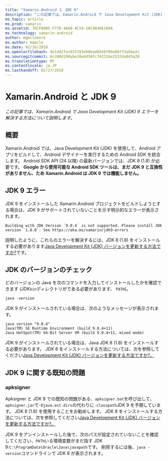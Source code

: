 ```yaml
---
title: "Xamarin.Android と JDK 9"
description: "この記事では、Xamarin.Android で Java Development Kit (JDK) 9 エラーを解決する方法について説明します。"
ms.topic: article
ms.prod: xamarin
ms.assetid: 7DCF0985-F77D-4A68-AC54-10C9846E189A
ms.technology: xamarin-android
author: mgmclemore
ms.author: mamcle
ms.date: 02/16/2018
ms.openlocfilehash: 9e1dd2fac015783e06bad6656f09a687f3abba2c
ms.sourcegitcommit: 6cd40d190abe38edd50fc74331be15324a845a28
ms.translationtype: MT
ms.contentlocale: ja-JP
ms.lasthandoff: 02/27/2018
---
```

# <a name="xamarinandroid-and-jdk-9"></a>Xamarin.Android と JDK 9

_この記事では、Xamarin.Android で Java Development Kit (JDK) 9 エラーを解決する方法について説明します。_


## <a name="overview"></a>概要

Xamarin.Android では、Java Development Kit (JDK) を使用して、Android アプリをビルドして、Android デザイナーを実行するための Android SDK を統合します。 Android SDK API (24 以降) の最新バージョンでは、JDK 8 (1.8) が必要です。 **Google から使用可能な Android SDK ツールは、まだ JDK 9 と互換性がありません、ため Xamarin.Android は JDK 9 では機能しません。**

## <a name="jdk-9-errors"></a>JDK 9 エラー

JDK 9 をインストールした Xamarin.Android プロジェクトをビルドしようとする場合は、JDK 9 がサポートされていないことを示す明示的なエラーが表示されます。

```shell
Building with JDK Version `9.0.4` is not supported. Please install JDK version `1.8.0`. See https://aka.ms/xamarin/jdk9-errors  
```

説明したように、これらのエラーを解決するには、JDK 8 (1.8) をインストールする必要があります[Java Development Kit (JDK) バージョンを更新する方法ですか?](~/android/troubleshooting/questions/update-jdk.md)です。


## <a name="checking-the-jdk-version"></a>JDK のバージョンのチェック

どのバージョンの Java を次のコマンドを入力してインストールしたかを確認できます (JDK`bin`ディレクトリがである必要があります、 `PATH`)。

```shell
java -version
```

JDK 9 がインストールされている場合は、次のようなメッセージが表示されます。

```shell
java version "9.0.4"
Java(TM) SE Runtime Environment (build 9.0.4+11)
Java HotSpot(TM) 64-Bit Server VM (build 9.0.4+11, mixed mode)
```

JDK 9 がインストールされている場合は、Java JDK 8 (1.8) をインストールする必要があります。 JDK 8 をインストールする方法については、次を参照してください[Java Development Kit (JDK) バージョンを更新する方法ですか?。](~/android/troubleshooting/questions/update-jdk.md)

## <a name="known-issues-with-jdk-9"></a>JDK 9 に関する既知の問題

### <a name="apksigner"></a>apksigner

Apksigner と JDK 9 での既知の問題がある、`apksigner.bat`を呼び出して、`apksigner.jar`で`-Djava.ext.dirs`の代わりに`-classpath`JDK 9 を予期しています。 JDK 8 (1.8) を使用することをお勧めします。 JDK 8 をインストールする方法については、次を参照してください[Java Development Kit (JDK) バージョンを更新する方法ですか?。](~/android/troubleshooting/questions/update-jdk.md)

JDK 9 をアンインストールした後で、次のパスが設定されていないことを確認してください、`PATH`いる環境変数がまだ指す JDK 9:`C:\ProgramData\Oracle\Java\javapath`です。 削除するには後、`java -version`コマンドラインで JDK 8 が表示されます。

